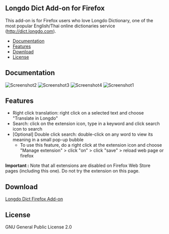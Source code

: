 Longdo Dict Add-on for Firefox
-------------

This add-on is for Firefox users who love Longdo Dictionary, one of the most popular English/Thai online dictionaries service (http://dict.longdo.com).
* [Documentation](#documentation)
* [Features](#features)
* [Download](#download)
* [License](#license)

## Documentation
![Screenshot2](https://user-images.githubusercontent.com/51812582/62185585-415ec000-b38d-11e9-95ab-31a08c9b28d6.png)
![Screenshot3](https://user-images.githubusercontent.com/51812582/62185590-47ed3780-b38d-11e9-9864-dda1379ac09d.png)
![Screenshot4](https://user-images.githubusercontent.com/51812582/62185591-47ed3780-b38d-11e9-8818-77fef0932bbf.png)
![Screenshot1](https://user-images.githubusercontent.com/51812582/62185600-4cb1eb80-b38d-11e9-93a0-d43852e117ec.png)


## Features
- Right click translation: right click on a selected text and choose "Translate in Longdo"
- Search: click on the extension icon, type in a keyword and click search icon to search
- [Optional] Double click search: double-click on any word to view its meaning in a small pop-up bubble
   - To use this feature, do a right click at the extension icon and choose "Manage extension"  >  click "on" > click "save" >  reload web page or firefox  

**Important :** Note that all extensions are disabled on Firefox Web Store pages (including this one). Do not try the extension on this page.

## Download
[Longdo Dict Firefox Add-on]()

## License
GNU General Public License 2.0
